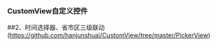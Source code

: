 ### CustomView自定义控件
##2、时间选择器、省市区三级联动(https://github.com/hanjunshuai/CustomView/tree/master/PickerView)
